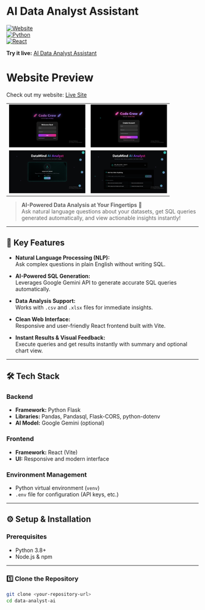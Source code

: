 # AI Data Analyst Assistant

[![Website](https://img.shields.io/badge/Website-Live-brightgreen)](https://codecrewai.netlify.app/)  
[![Python](https://img.shields.io/badge/Python-3.8+-blue)](https://www.python.org/)  
[![React](https://img.shields.io/badge/React-Vite-blueviolet)](https://reactjs.org/)  

**Try it live:** [AI Data Analyst Assistant](https://codecrewai.netlify.app/)  


# Website Preview

Check out my website: [Live Site](https://codecrewai.netlify.app/)


<table>
  <tr>
    <td><img src="assets/login.png" width="200" /></td>
    <td><img src="assets/create_accou.png" width="200" /></td>
  </tr>
  <tr>
    <td><img src="assets/home.png" width="200" /></td>
    <td><img src="assets/working.png" width="200" /></td>
  </tr>
</table>


> **AI-Powered Data Analysis at Your Fingertips** 🚀  
> Ask natural language questions about your datasets, get SQL queries generated automatically, and view actionable insights instantly!

---

## 🌟 Key Features

- **Natural Language Processing (NLP):**  
  Ask complex questions in plain English without writing SQL.  

- **AI-Powered SQL Generation:**  
  Leverages Google Gemini API to generate accurate SQL queries automatically.  

- **Data Analysis Support:**  
  Works with `.csv` and `.xlsx` files for immediate insights.  

- **Clean Web Interface:**  
  Responsive and user-friendly React frontend built with Vite.  

- **Instant Results & Visual Feedback:**  
  Execute queries and get results instantly with summary and optional chart view.

---

## 🛠️ Tech Stack

### Backend
- **Framework:** Python Flask  
- **Libraries:** Pandas, Pandasql, Flask-CORS, python-dotenv  
- **AI Model:** Google Gemini (optional)  

### Frontend
- **Framework:** React (Vite)  
- **UI:** Responsive and modern interface  

### Environment Management
- Python virtual environment (`venv`)  
- `.env` file for configuration (API keys, etc.)

---

## ⚙️ Setup & Installation

### Prerequisites
- Python 3.8+  
- Node.js & npm  

---

### 1️⃣ Clone the Repository
```bash
git clone <your-repository-url>
cd data-analyst-ai
